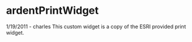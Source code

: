 # ardentPrintWidget

1/19/2011 - charles
This custom widget is a copy of the ESRI provided print widget.